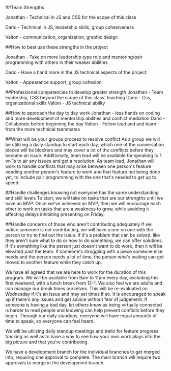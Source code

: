 ##Team Strengths

Jonathan - Technical in JS and CSS for the scope of this class

Dario - Technical in JS, leadership skills, group cohesiveness

Valton - communication, organization, graphic design

##How to best use these strengths in the project

Jonathan - Take on more leadership type role and mentoring/pair programming with others in their weaker abilities

Dario - Have a hand more in the JS technical aspects of the project

Valton - Appearance support, group cohesion

##Professional competencies to develop greater strength
Jonathan - Team leadership, CSS beyond the scope of this class' teaching
Dario - Css, organizational skills
Valton - JS technical ability

##How to approach the day to day work
Jonathan - less hands on coding and more development of mentorship abilities and conflict mediation
Dario - Collaborate before beginning the day
Valton - Follow lead and and learn from the more technical teammates

##What will be your groups process to resolve conflict
As a group we will be utilizing a daily standup to start each day, which one of the conversation pieces will be blockers and may cover a lot of the conflicts before they become an issue. Additionally, team lead will be available for speaking to 1 on 1s to air any issues and get a resolution. As team lead, Jonathan will work to handle conflicts that may arise between one person's feature needing another person's feature to work and that feature not being done yet, to include pair programming with the one that's needed to get up to speed. 

##Handle challenges knowing not everyone has the same understanding and skill levels
To start, we will take on tasks that are our strengths until we have an MVP. Once we've achieved an MVP, then we will encourage each other to work on tasks that are a weakness to grow, while avoiding it affecting delays inhibiting presenting on Friday.

##Handle concerns of those who aren't contributing adequately
If we notice someone is not contributing, we will have a one on one with the person to try to find out the issue. If it's a problem that can be solved, like they aren't sure what to do or how to do something, we can offer solutions. If it's something like the person just doesn't want to do work, then it will be elevated past the team. If someone's struggling with a piece someone else needs and the person needs a lot of time, the person who's waiting can get moved to another feature while they catch up.


We have all agreed that we are here to work for the duration of this program. We will be available from 9am to 11pm every day, excluding this first weekend, with a lunch break from 12-1. We also feel we are adults and can manage our break times ourselves. This will be re-evaluated on Wednesday if it's an issue and may set times if so. It is encouraged to speak up if there's any issues and get advice without fear of judgement. If someone is having a bad day, let others know as being virtually connected is harder to read people and knowing can help prevent conflicts before they begin. Through our daily standups, everyone will have equal amounts of time to speak, so everyone can feel heard. 

We will be utilizing daily standup meetings and trello for feature progress tracking as well as to have a way to see how your own work plays into the big picture and that you're contributing. 

We have a development branch for the individual branches to get merged into, requiring one approval to complete. The main branch will require two approvals to merge in the development branch.
